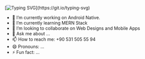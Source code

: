 [![Typing SVG](https://readme-typing-svg.demolab.com?font=Fira+Code&weight=900&pause=1000&width=435&lines=Hi+there+%F0%9F%91%8B;Welcome+to+my+profile!)](https://git.io/typing-svg)
- 🔭 I’m currently working on Android Native.
- 🌱 I’m currently learning MERN Stack
- 👯 I’m looking to collaborate on Web Designs and Mobile Apps
- 💬 Ask me about ...
- 📫 How to reach me: +90 531 505 55 94
- 😄 Pronouns: ...
- ⚡ Fun fact: ...

